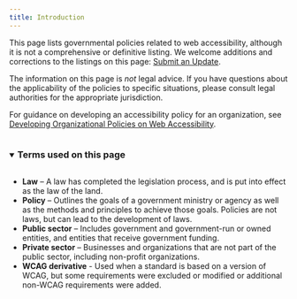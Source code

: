 ```yaml
---
title: Introduction
---
```


This page lists governmental policies related to web accessibility, although it is not a comprehensive or definitive listing. We welcome additions and corrections to the listings on this page: <a href="submission.html">Submit an Update</a>.

The information on this page is _not_ legal advice. If you have questions about the applicability of the policies to specific situations, please consult legal authorities for the appropriate jurisdiction.

For guidance on developing an accessibility policy for an organization, see [Developing Organizational Policies on Web Accessibility](https://www.w3.org/WAI/impl/pol).

<details open>
 <summary><h3 id="xterms" style="display:inline-block;">Terms used on this page</h3></summary>
     <div>
         <ul class="terms">
           <li><strong>Law</strong> – A law has completed the legislation process, and is put into effect as the law of the land.</li>
           <li><strong>Policy</strong> – Outlines the goals of a government ministry or agency as well as the methods and principles to achieve those goals. Policies are not laws, but can lead to the development of laws.</li>
           <li><strong>Public sector</strong> – Includes government and government-run or owned entities, and entities that receive government funding.</li>
           <li><strong>Private sector</strong> – Businesses and organizations that are not part of the public sector, including non-profit organizations.</li>
           <li><strong>WCAG derivative</strong> - Used when a standard is based on a version of WCAG, but some requirements were excluded or modified or additional non-WCAG requirements were added.</li>
         </ul>
     </div>
 </details>

